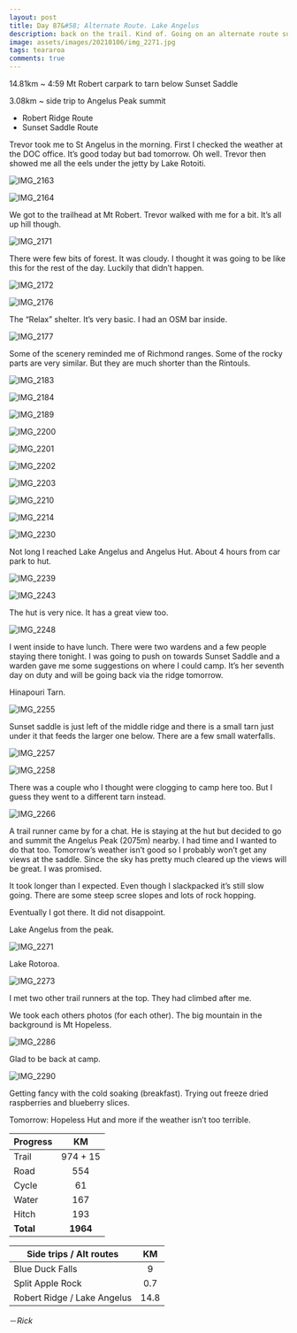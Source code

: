 ```yaml
---
layout: post
title: Day 87&#58; Alternate Route. Lake Angelus
description: back on the trail. Kind of. Going on an alternate route suggested by previous hikers. Up the Robert Ridge to Lake Angelus and a little bit more. 
image: assets/images/20210106/img_2271.jpg
tags: teararoa
comments: true
---
```


14.81km ~ 4:59 Mt Robert carpark to tarn below Sunset Saddle

3.08km ~ side trip to Angelus Peak summit

- Robert Ridge Route
- Sunset Saddle Route

Trevor took me to St Angelus in the morning. First I checked the weather at the DOC office. It’s good today but bad tomorrow. Oh well. Trevor then showed me all the eels under the jetty by Lake Rotoiti. 

![IMG_2163](/assets/images/20210106/img_2163.jpg)

![IMG_2164](/assets/images/20210106/img_2164.jpg)

We got to the trailhead at Mt Robert. Trevor walked with me for a bit. It’s all up hill though. 

![IMG_2171](/assets/images/20210106/img_2171.jpg)

There were few bits of forest. It was cloudy. I thought it was going to be like this for the rest of the day. Luckily that didn’t happen. 

![IMG_2172](/assets/images/20210106/img_2172.jpg)

![IMG_2176](/assets/images/20210106/img_2176.jpg)

The “Relax” shelter. It’s very basic. I had an OSM bar inside. 

![IMG_2177](/assets/images/20210106/img_2177.jpg)

Some of the scenery reminded me of Richmond ranges. Some of the rocky parts are very similar. But they are much shorter than the Rintouls. 

![IMG_2183](/assets/images/20210106/img_2183.jpg)

![IMG_2184](/assets/images/20210106/img_2184.jpg)

![IMG_2189](/assets/images/20210106/img_2189.jpg)

![IMG_2200](/assets/images/20210106/img_2200.jpg)

![IMG_2201](/assets/images/20210106/img_2201.jpg)

![IMG_2202](/assets/images/20210106/img_2202.jpg)

![IMG_2203](/assets/images/20210106/img_2203.jpg)

![IMG_2210](/assets/images/20210106/img_2210.jpg)

![IMG_2214](/assets/images/20210106/img_2214.jpg)

![IMG_2230](/assets/images/20210106/img_2230.jpg)

Not long I reached Lake Angelus and Angelus Hut. About 4 hours from car park to hut. 

![IMG_2239](/assets/images/20210106/img_2239.jpg)

![IMG_2243](/assets/images/20210106/img_2243.jpg)

The hut is very nice. It has a great view too. 

![IMG_2248](/assets/images/20210106/img_2248.jpg)

I went inside to have lunch. There were two wardens and a few people staying there tonight. I was going to push on towards Sunset Saddle and a warden gave me some suggestions on where I could camp. It’s her seventh day on duty and will be going back via the ridge tomorrow. 

Hinapouri Tarn. 

![IMG_2255](/assets/images/20210106/img_2255.jpg)

Sunset saddle is just left of the middle ridge and there is a small tarn just under it that feeds the larger one below. There are a few small waterfalls. 

![IMG_2257](/assets/images/20210106/img_2257.jpg)

![IMG_2258](/assets/images/20210106/img_2258.jpg)

There was a couple who I thought were clogging to camp here too. But I guess they went to a different tarn instead. 

![IMG_2266](/assets/images/20210106/img_2266.jpg)

A trail runner came by for a chat. He is staying at the hut but decided to go and summit the Angelus Peak (2075m) nearby. I had time and I wanted to do that too. Tomorrow’s weather isn’t good so I probably won’t get any views at the saddle. Since the sky has pretty much cleared up the views will be great. I was promised. 

It took longer than I expected. Even though I slackpacked it’s still slow going. There are some steep scree slopes and lots of rock hopping. 

Eventually I got there. It did not disappoint. 

Lake Angelus from the peak. 

![IMG_2271](/assets/images/20210106/img_2271.jpg)

Lake Rotoroa. 

![IMG_2273](/assets/images/20210106/img_2273.jpg)

I met two other trail runners at the top. They had climbed after me. 

We took each others photos (for each other). The big mountain in the background is Mt Hopeless. 

![IMG_2286](/assets/images/20210106/img_2286.jpg)

Glad to be back at camp. 

![IMG_2290](/assets/images/20210106/img_2290.jpg)

Getting fancy with the cold soaking (breakfast). Trying out freeze dried raspberries and blueberry slices. 

Tomorrow: Hopeless Hut and more if the weather isn’t too terrible. 



| Progress | KM |
| ---- |:----:|
| Trail | 974 + 15 |
| Road | 554 |
| Cycle | 61 |
| Water | 167 |
| Hitch | 193 |
| **Total** | **1964** |

| Side trips / Alt routes | KM |
| ---- |:----:|
| Blue Duck Falls | 9 |
| Split Apple Rock | 0.7 |
| Robert Ridge / Lake Angelus | 14.8 |

－_Rick_